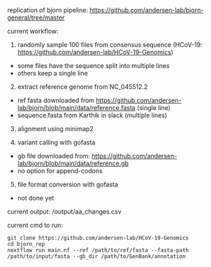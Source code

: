 replication of bjorn pipeline: https://github.com/andersen-lab/bjorn-general/tree/master

current workflow:


1. randomly sample 100 files from consensus sequence (HCoV-19: https://github.com/andersen-lab/HCoV-19-Genomics)
 - some files have the sequence split into multiple lines
 - others keep a single line

2. extract reference genome from NC_045512.2
 - ref fasta downloaded from https://github.com/andersen-lab/bjorn/blob/main/data/reference.fasta (single line)
 - sequence.fasta from Karthik in slack (multiple lines)

3. alignment using minimap2

4. variant calling with gofasta
 - gb file downloaded from: https://github.com/andersen-lab/bjorn/blob/main/data/reference.gb
 - no option for append-codons

5. file format conversion with gofasta
 - not done yet


current output: /output/aa_changes.csv

current cmd to run:
```
git clone https://github.com/andersen-lab/HCoV-19-Genomics
cd bjorn_rep
nextflow run main.nf --ref /path/to/ref/fasta --fasta-path /path/to/input/fasta --gb_dir /path/to/GenBank/annotation
```

